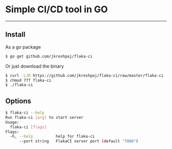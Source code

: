 # Simple CI/CD tool in GO
***
## Install
As a go package
```sh
$ go get github.com/jkreshpaj/flaka-ci
```
Or just download the binary
```sh
$ curl -LJO https://github.com/jkreshpaj/flaka-ci/raw/master/flaka-ci
$ chmod 777 flaka-ci
$ ./flaka-ci
```

## Options
```sh
$ flaka-ci --help
Run flaka-ci [arg] to start server
Usage:
  flaka-ci [flags]
Flags:
  -h, --help          help for flaka-ci
      --port string   FlakaCI server port (default "7000")
```
